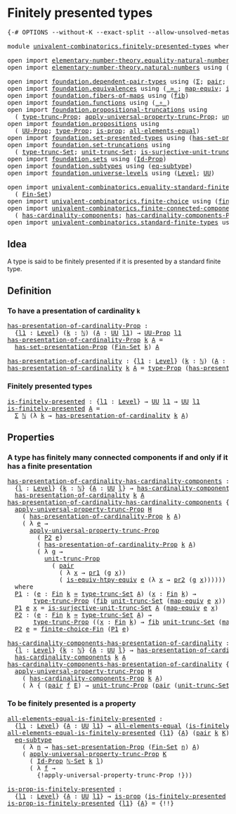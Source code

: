 # Finitely presented types

<pre class="Agda"><a id="37" class="Symbol">{-#</a> <a id="41" class="Keyword">OPTIONS</a> <a id="49" class="Pragma">--without-K</a> <a id="61" class="Pragma">--exact-split</a> <a id="75" class="Pragma">--allow-unsolved-metas</a> <a id="98" class="Symbol">#-}</a>

<a id="103" class="Keyword">module</a> <a id="110" href="univalent-combinatorics.finitely-presented-types.html" class="Module">univalent-combinatorics.finitely-presented-types</a> <a id="159" class="Keyword">where</a>

<a id="166" class="Keyword">open</a> <a id="171" class="Keyword">import</a> <a id="178" href="elementary-number-theory.equality-natural-numbers.html" class="Module">elementary-number-theory.equality-natural-numbers</a> <a id="228" class="Keyword">using</a> <a id="234" class="Symbol">(</a><a id="235" href="elementary-number-theory.equality-natural-numbers.html#2296" class="Function">ℕ-Set</a><a id="240" class="Symbol">)</a>
<a id="242" class="Keyword">open</a> <a id="247" class="Keyword">import</a> <a id="254" href="elementary-number-theory.natural-numbers.html" class="Module">elementary-number-theory.natural-numbers</a> <a id="295" class="Keyword">using</a> <a id="301" class="Symbol">(</a><a id="302" href="elementary-number-theory.natural-numbers.html#1444" class="Datatype">ℕ</a><a id="303" class="Symbol">)</a>

<a id="306" class="Keyword">open</a> <a id="311" class="Keyword">import</a> <a id="318" href="foundation.dependent-pair-types.html" class="Module">foundation.dependent-pair-types</a> <a id="350" class="Keyword">using</a> <a id="356" class="Symbol">(</a><a id="357" href="foundation-core.dependent-pair-types.html#502" class="Record">Σ</a><a id="358" class="Symbol">;</a> <a id="360" href="foundation-core.dependent-pair-types.html#575" class="InductiveConstructor">pair</a><a id="364" class="Symbol">;</a> <a id="366" href="foundation-core.dependent-pair-types.html#592" class="Field">pr1</a><a id="369" class="Symbol">;</a> <a id="371" href="foundation-core.dependent-pair-types.html#604" class="Field">pr2</a><a id="374" class="Symbol">)</a>
<a id="376" class="Keyword">open</a> <a id="381" class="Keyword">import</a> <a id="388" href="foundation.equivalences.html" class="Module">foundation.equivalences</a> <a id="412" class="Keyword">using</a> <a id="418" class="Symbol">(</a><a id="419" href="foundation-core.equivalences.html#1607" class="Function Operator">_≃_</a><a id="422" class="Symbol">;</a> <a id="424" href="foundation-core.equivalences.html#1807" class="Function">map-equiv</a><a id="433" class="Symbol">;</a> <a id="435" href="foundation-core.equivalences.html#10576" class="Function">is-equiv-htpy-equiv</a><a id="454" class="Symbol">)</a>
<a id="456" class="Keyword">open</a> <a id="461" class="Keyword">import</a> <a id="468" href="foundation.fibers-of-maps.html" class="Module">foundation.fibers-of-maps</a> <a id="494" class="Keyword">using</a> <a id="500" class="Symbol">(</a><a id="501" href="foundation-core.fibers-of-maps.html#928" class="Function">fib</a><a id="504" class="Symbol">)</a>
<a id="506" class="Keyword">open</a> <a id="511" class="Keyword">import</a> <a id="518" href="foundation.functions.html" class="Module">foundation.functions</a> <a id="539" class="Keyword">using</a> <a id="545" class="Symbol">(</a><a id="546" href="foundation-core.functions.html#407" class="Function Operator">_∘_</a><a id="549" class="Symbol">)</a>
<a id="551" class="Keyword">open</a> <a id="556" class="Keyword">import</a> <a id="563" href="foundation.propositional-truncations.html" class="Module">foundation.propositional-truncations</a> <a id="600" class="Keyword">using</a>
  <a id="608" class="Symbol">(</a> <a id="610" href="foundation.propositional-truncations.html#1701" class="Postulate">type-trunc-Prop</a><a id="625" class="Symbol">;</a> <a id="627" href="foundation.propositional-truncations.html#5148" class="Function">apply-universal-property-trunc-Prop</a><a id="662" class="Symbol">;</a> <a id="664" href="foundation.propositional-truncations.html#1756" class="Postulate">unit-trunc-Prop</a><a id="679" class="Symbol">)</a>
<a id="681" class="Keyword">open</a> <a id="686" class="Keyword">import</a> <a id="693" href="foundation.propositions.html" class="Module">foundation.propositions</a> <a id="717" class="Keyword">using</a>
  <a id="725" class="Symbol">(</a> <a id="727" href="foundation-core.propositions.html#1322" class="Function">UU-Prop</a><a id="734" class="Symbol">;</a> <a id="736" href="foundation-core.propositions.html#1424" class="Function">type-Prop</a><a id="745" class="Symbol">;</a> <a id="747" href="foundation-core.propositions.html#1246" class="Function">is-prop</a><a id="754" class="Symbol">;</a> <a id="756" href="foundation-core.propositions.html#2135" class="Function">all-elements-equal</a><a id="774" class="Symbol">)</a>
<a id="776" class="Keyword">open</a> <a id="781" class="Keyword">import</a> <a id="788" href="foundation.set-presented-types.html" class="Module">foundation.set-presented-types</a> <a id="819" class="Keyword">using</a> <a id="825" class="Symbol">(</a><a id="826" href="foundation.set-presented-types.html#693" class="Function">has-set-presentation-Prop</a><a id="851" class="Symbol">)</a>
<a id="853" class="Keyword">open</a> <a id="858" class="Keyword">import</a> <a id="865" href="foundation.set-truncations.html" class="Module">foundation.set-truncations</a> <a id="892" class="Keyword">using</a>
  <a id="900" class="Symbol">(</a> <a id="902" href="foundation.set-truncations.html#3386" class="Postulate">type-trunc-Set</a><a id="916" class="Symbol">;</a> <a id="918" href="foundation.set-truncations.html#3650" class="Postulate">unit-trunc-Set</a><a id="932" class="Symbol">;</a> <a id="934" href="foundation.set-truncations.html#7459" class="Function">is-surjective-unit-trunc-Set</a><a id="962" class="Symbol">)</a>
<a id="964" class="Keyword">open</a> <a id="969" class="Keyword">import</a> <a id="976" href="foundation.sets.html" class="Module">foundation.sets</a> <a id="992" class="Keyword">using</a> <a id="998" class="Symbol">(</a><a id="999" href="foundation-core.sets.html#1407" class="Function">Id-Prop</a><a id="1006" class="Symbol">)</a>
<a id="1008" class="Keyword">open</a> <a id="1013" class="Keyword">import</a> <a id="1020" href="foundation.subtypes.html" class="Module">foundation.subtypes</a> <a id="1040" class="Keyword">using</a> <a id="1046" class="Symbol">(</a><a id="1047" href="foundation-core.subtypes.html#2633" class="Function">eq-subtype</a><a id="1057" class="Symbol">)</a>
<a id="1059" class="Keyword">open</a> <a id="1064" class="Keyword">import</a> <a id="1071" href="foundation.universe-levels.html" class="Module">foundation.universe-levels</a> <a id="1098" class="Keyword">using</a> <a id="1104" class="Symbol">(</a><a id="1105" href="Agda.Primitive.html#597" class="Postulate">Level</a><a id="1110" class="Symbol">;</a> <a id="1112" href="foundation-core.universe-levels.html#222" class="Primitive">UU</a><a id="1114" class="Symbol">)</a>

<a id="1117" class="Keyword">open</a> <a id="1122" class="Keyword">import</a> <a id="1129" href="univalent-combinatorics.equality-standard-finite-types.html" class="Module">univalent-combinatorics.equality-standard-finite-types</a> <a id="1184" class="Keyword">using</a>
  <a id="1192" class="Symbol">(</a> <a id="1194" href="univalent-combinatorics.equality-standard-finite-types.html#3668" class="Function">Fin-Set</a><a id="1201" class="Symbol">)</a>
<a id="1203" class="Keyword">open</a> <a id="1208" class="Keyword">import</a> <a id="1215" href="univalent-combinatorics.finite-choice.html" class="Module">univalent-combinatorics.finite-choice</a> <a id="1253" class="Keyword">using</a> <a id="1259" class="Symbol">(</a><a id="1260" href="univalent-combinatorics.finite-choice.html#2522" class="Function">finite-choice-Fin</a><a id="1277" class="Symbol">)</a>
<a id="1279" class="Keyword">open</a> <a id="1284" class="Keyword">import</a> <a id="1291" href="univalent-combinatorics.finite-connected-components.html" class="Module">univalent-combinatorics.finite-connected-components</a> <a id="1343" class="Keyword">using</a>
  <a id="1351" class="Symbol">(</a> <a id="1353" href="univalent-combinatorics.finite-connected-components.html#1048" class="Function">has-cardinality-components</a><a id="1379" class="Symbol">;</a> <a id="1381" href="univalent-combinatorics.finite-connected-components.html#892" class="Function">has-cardinality-components-Prop</a><a id="1412" class="Symbol">)</a>
<a id="1414" class="Keyword">open</a> <a id="1419" class="Keyword">import</a> <a id="1426" href="univalent-combinatorics.standard-finite-types.html" class="Module">univalent-combinatorics.standard-finite-types</a> <a id="1472" class="Keyword">using</a> <a id="1478" class="Symbol">(</a><a id="1479" href="univalent-combinatorics.standard-finite-types.html#1975" class="Function">Fin</a><a id="1482" class="Symbol">)</a>
</pre>
## Idea

A type is said to be finitely presented if it is presented by a standard finite type.

## Definition

### To have a presentation of cardinality `k`

<pre class="Agda"><a id="has-presentation-of-cardinality-Prop"></a><a id="1655" href="univalent-combinatorics.finitely-presented-types.html#1655" class="Function">has-presentation-of-cardinality-Prop</a> <a id="1692" class="Symbol">:</a>
  <a id="1696" class="Symbol">{</a><a id="1697" href="univalent-combinatorics.finitely-presented-types.html#1697" class="Bound">l1</a> <a id="1700" class="Symbol">:</a> <a id="1702" href="Agda.Primitive.html#597" class="Postulate">Level</a><a id="1707" class="Symbol">}</a> <a id="1709" class="Symbol">(</a><a id="1710" href="univalent-combinatorics.finitely-presented-types.html#1710" class="Bound">k</a> <a id="1712" class="Symbol">:</a> <a id="1714" href="elementary-number-theory.natural-numbers.html#1444" class="Datatype">ℕ</a><a id="1715" class="Symbol">)</a> <a id="1717" class="Symbol">(</a><a id="1718" href="univalent-combinatorics.finitely-presented-types.html#1718" class="Bound">A</a> <a id="1720" class="Symbol">:</a> <a id="1722" href="foundation-core.universe-levels.html#222" class="Primitive">UU</a> <a id="1725" href="univalent-combinatorics.finitely-presented-types.html#1697" class="Bound">l1</a><a id="1727" class="Symbol">)</a> <a id="1729" class="Symbol">→</a> <a id="1731" href="foundation-core.propositions.html#1322" class="Function">UU-Prop</a> <a id="1739" href="univalent-combinatorics.finitely-presented-types.html#1697" class="Bound">l1</a>
<a id="1742" href="univalent-combinatorics.finitely-presented-types.html#1655" class="Function">has-presentation-of-cardinality-Prop</a> <a id="1779" href="univalent-combinatorics.finitely-presented-types.html#1779" class="Bound">k</a> <a id="1781" href="univalent-combinatorics.finitely-presented-types.html#1781" class="Bound">A</a> <a id="1783" class="Symbol">=</a>
  <a id="1787" href="foundation.set-presented-types.html#693" class="Function">has-set-presentation-Prop</a> <a id="1813" class="Symbol">(</a><a id="1814" href="univalent-combinatorics.equality-standard-finite-types.html#3668" class="Function">Fin-Set</a> <a id="1822" href="univalent-combinatorics.finitely-presented-types.html#1779" class="Bound">k</a><a id="1823" class="Symbol">)</a> <a id="1825" href="univalent-combinatorics.finitely-presented-types.html#1781" class="Bound">A</a>

<a id="has-presentation-of-cardinality"></a><a id="1828" href="univalent-combinatorics.finitely-presented-types.html#1828" class="Function">has-presentation-of-cardinality</a> <a id="1860" class="Symbol">:</a> <a id="1862" class="Symbol">{</a><a id="1863" href="univalent-combinatorics.finitely-presented-types.html#1863" class="Bound">l1</a> <a id="1866" class="Symbol">:</a> <a id="1868" href="Agda.Primitive.html#597" class="Postulate">Level</a><a id="1873" class="Symbol">}</a> <a id="1875" class="Symbol">(</a><a id="1876" href="univalent-combinatorics.finitely-presented-types.html#1876" class="Bound">k</a> <a id="1878" class="Symbol">:</a> <a id="1880" href="elementary-number-theory.natural-numbers.html#1444" class="Datatype">ℕ</a><a id="1881" class="Symbol">)</a> <a id="1883" class="Symbol">(</a><a id="1884" href="univalent-combinatorics.finitely-presented-types.html#1884" class="Bound">A</a> <a id="1886" class="Symbol">:</a> <a id="1888" href="foundation-core.universe-levels.html#222" class="Primitive">UU</a> <a id="1891" href="univalent-combinatorics.finitely-presented-types.html#1863" class="Bound">l1</a><a id="1893" class="Symbol">)</a> <a id="1895" class="Symbol">→</a> <a id="1897" href="foundation-core.universe-levels.html#222" class="Primitive">UU</a> <a id="1900" href="univalent-combinatorics.finitely-presented-types.html#1863" class="Bound">l1</a>
<a id="1903" href="univalent-combinatorics.finitely-presented-types.html#1828" class="Function">has-presentation-of-cardinality</a> <a id="1935" href="univalent-combinatorics.finitely-presented-types.html#1935" class="Bound">k</a> <a id="1937" href="univalent-combinatorics.finitely-presented-types.html#1937" class="Bound">A</a> <a id="1939" class="Symbol">=</a> <a id="1941" href="foundation-core.propositions.html#1424" class="Function">type-Prop</a> <a id="1951" class="Symbol">(</a><a id="1952" href="univalent-combinatorics.finitely-presented-types.html#1655" class="Function">has-presentation-of-cardinality-Prop</a> <a id="1989" href="univalent-combinatorics.finitely-presented-types.html#1935" class="Bound">k</a> <a id="1991" href="univalent-combinatorics.finitely-presented-types.html#1937" class="Bound">A</a><a id="1992" class="Symbol">)</a>
</pre>
### Finitely presented types

<pre class="Agda"><a id="is-finitely-presented"></a><a id="2037" href="univalent-combinatorics.finitely-presented-types.html#2037" class="Function">is-finitely-presented</a> <a id="2059" class="Symbol">:</a> <a id="2061" class="Symbol">{</a><a id="2062" href="univalent-combinatorics.finitely-presented-types.html#2062" class="Bound">l1</a> <a id="2065" class="Symbol">:</a> <a id="2067" href="Agda.Primitive.html#597" class="Postulate">Level</a><a id="2072" class="Symbol">}</a> <a id="2074" class="Symbol">→</a> <a id="2076" href="foundation-core.universe-levels.html#222" class="Primitive">UU</a> <a id="2079" href="univalent-combinatorics.finitely-presented-types.html#2062" class="Bound">l1</a> <a id="2082" class="Symbol">→</a> <a id="2084" href="foundation-core.universe-levels.html#222" class="Primitive">UU</a> <a id="2087" href="univalent-combinatorics.finitely-presented-types.html#2062" class="Bound">l1</a>
<a id="2090" href="univalent-combinatorics.finitely-presented-types.html#2037" class="Function">is-finitely-presented</a> <a id="2112" href="univalent-combinatorics.finitely-presented-types.html#2112" class="Bound">A</a> <a id="2114" class="Symbol">=</a>
  <a id="2118" href="foundation-core.dependent-pair-types.html#502" class="Record">Σ</a> <a id="2120" href="elementary-number-theory.natural-numbers.html#1444" class="Datatype">ℕ</a> <a id="2122" class="Symbol">(λ</a> <a id="2125" href="univalent-combinatorics.finitely-presented-types.html#2125" class="Bound">k</a> <a id="2127" class="Symbol">→</a> <a id="2129" href="univalent-combinatorics.finitely-presented-types.html#1828" class="Function">has-presentation-of-cardinality</a> <a id="2161" href="univalent-combinatorics.finitely-presented-types.html#2125" class="Bound">k</a> <a id="2163" href="univalent-combinatorics.finitely-presented-types.html#2112" class="Bound">A</a><a id="2164" class="Symbol">)</a>
</pre>
## Properties

### A type has finitely many connected components if and only if it has a finite presentation

<pre class="Agda"><a id="has-presentation-of-cardinality-has-cardinality-components"></a><a id="2289" href="univalent-combinatorics.finitely-presented-types.html#2289" class="Function">has-presentation-of-cardinality-has-cardinality-components</a> <a id="2348" class="Symbol">:</a>
  <a id="2352" class="Symbol">{</a><a id="2353" href="univalent-combinatorics.finitely-presented-types.html#2353" class="Bound">l</a> <a id="2355" class="Symbol">:</a> <a id="2357" href="Agda.Primitive.html#597" class="Postulate">Level</a><a id="2362" class="Symbol">}</a> <a id="2364" class="Symbol">{</a><a id="2365" href="univalent-combinatorics.finitely-presented-types.html#2365" class="Bound">k</a> <a id="2367" class="Symbol">:</a> <a id="2369" href="elementary-number-theory.natural-numbers.html#1444" class="Datatype">ℕ</a><a id="2370" class="Symbol">}</a> <a id="2372" class="Symbol">{</a><a id="2373" href="univalent-combinatorics.finitely-presented-types.html#2373" class="Bound">A</a> <a id="2375" class="Symbol">:</a> <a id="2377" href="foundation-core.universe-levels.html#222" class="Primitive">UU</a> <a id="2380" href="univalent-combinatorics.finitely-presented-types.html#2353" class="Bound">l</a><a id="2381" class="Symbol">}</a> <a id="2383" class="Symbol">→</a> <a id="2385" href="univalent-combinatorics.finite-connected-components.html#1048" class="Function">has-cardinality-components</a> <a id="2412" href="univalent-combinatorics.finitely-presented-types.html#2365" class="Bound">k</a> <a id="2414" href="univalent-combinatorics.finitely-presented-types.html#2373" class="Bound">A</a> <a id="2416" class="Symbol">→</a>
  <a id="2420" href="univalent-combinatorics.finitely-presented-types.html#1828" class="Function">has-presentation-of-cardinality</a> <a id="2452" href="univalent-combinatorics.finitely-presented-types.html#2365" class="Bound">k</a> <a id="2454" href="univalent-combinatorics.finitely-presented-types.html#2373" class="Bound">A</a>
<a id="2456" href="univalent-combinatorics.finitely-presented-types.html#2289" class="Function">has-presentation-of-cardinality-has-cardinality-components</a> <a id="2515" class="Symbol">{</a><a id="2516" href="univalent-combinatorics.finitely-presented-types.html#2516" class="Bound">l</a><a id="2517" class="Symbol">}</a> <a id="2519" class="Symbol">{</a><a id="2520" href="univalent-combinatorics.finitely-presented-types.html#2520" class="Bound">k</a><a id="2521" class="Symbol">}</a> <a id="2523" class="Symbol">{</a><a id="2524" href="univalent-combinatorics.finitely-presented-types.html#2524" class="Bound">A</a><a id="2525" class="Symbol">}</a> <a id="2527" href="univalent-combinatorics.finitely-presented-types.html#2527" class="Bound">H</a> <a id="2529" class="Symbol">=</a>
  <a id="2533" href="foundation.propositional-truncations.html#5148" class="Function">apply-universal-property-trunc-Prop</a> <a id="2569" href="univalent-combinatorics.finitely-presented-types.html#2527" class="Bound">H</a>
    <a id="2575" class="Symbol">(</a> <a id="2577" href="univalent-combinatorics.finitely-presented-types.html#1655" class="Function">has-presentation-of-cardinality-Prop</a> <a id="2614" href="univalent-combinatorics.finitely-presented-types.html#2520" class="Bound">k</a> <a id="2616" href="univalent-combinatorics.finitely-presented-types.html#2524" class="Bound">A</a><a id="2617" class="Symbol">)</a>
    <a id="2623" class="Symbol">(</a> <a id="2625" class="Symbol">λ</a> <a id="2627" href="univalent-combinatorics.finitely-presented-types.html#2627" class="Bound">e</a> <a id="2629" class="Symbol">→</a>
      <a id="2637" href="foundation.propositional-truncations.html#5148" class="Function">apply-universal-property-trunc-Prop</a>
        <a id="2681" class="Symbol">(</a> <a id="2683" href="univalent-combinatorics.finitely-presented-types.html#3075" class="Function">P2</a> <a id="2686" href="univalent-combinatorics.finitely-presented-types.html#2627" class="Bound">e</a><a id="2687" class="Symbol">)</a>
        <a id="2697" class="Symbol">(</a> <a id="2699" href="univalent-combinatorics.finitely-presented-types.html#1655" class="Function">has-presentation-of-cardinality-Prop</a> <a id="2736" href="univalent-combinatorics.finitely-presented-types.html#2520" class="Bound">k</a> <a id="2738" href="univalent-combinatorics.finitely-presented-types.html#2524" class="Bound">A</a><a id="2739" class="Symbol">)</a>
        <a id="2749" class="Symbol">(</a> <a id="2751" class="Symbol">λ</a> <a id="2753" href="univalent-combinatorics.finitely-presented-types.html#2753" class="Bound">g</a> <a id="2755" class="Symbol">→</a>
          <a id="2767" href="foundation.propositional-truncations.html#1756" class="Postulate">unit-trunc-Prop</a>
            <a id="2795" class="Symbol">(</a> <a id="2797" href="foundation-core.dependent-pair-types.html#575" class="InductiveConstructor">pair</a>
              <a id="2816" class="Symbol">(</a> <a id="2818" class="Symbol">λ</a> <a id="2820" href="univalent-combinatorics.finitely-presented-types.html#2820" class="Bound">x</a> <a id="2822" class="Symbol">→</a> <a id="2824" href="foundation-core.dependent-pair-types.html#592" class="Field">pr1</a> <a id="2828" class="Symbol">(</a><a id="2829" href="univalent-combinatorics.finitely-presented-types.html#2753" class="Bound">g</a> <a id="2831" href="univalent-combinatorics.finitely-presented-types.html#2820" class="Bound">x</a><a id="2832" class="Symbol">))</a>
              <a id="2849" class="Symbol">(</a> <a id="2851" href="foundation-core.equivalences.html#10576" class="Function">is-equiv-htpy-equiv</a> <a id="2871" href="univalent-combinatorics.finitely-presented-types.html#2627" class="Bound">e</a> <a id="2873" class="Symbol">(λ</a> <a id="2876" href="univalent-combinatorics.finitely-presented-types.html#2876" class="Bound">x</a> <a id="2878" class="Symbol">→</a> <a id="2880" href="foundation-core.dependent-pair-types.html#604" class="Field">pr2</a> <a id="2884" class="Symbol">(</a><a id="2885" href="univalent-combinatorics.finitely-presented-types.html#2753" class="Bound">g</a> <a id="2887" href="univalent-combinatorics.finitely-presented-types.html#2876" class="Bound">x</a><a id="2888" class="Symbol">))))))</a>
  <a id="2897" class="Keyword">where</a>
  <a id="2905" href="univalent-combinatorics.finitely-presented-types.html#2905" class="Function">P1</a> <a id="2908" class="Symbol">:</a> <a id="2910" class="Symbol">(</a><a id="2911" href="univalent-combinatorics.finitely-presented-types.html#2911" class="Bound">e</a> <a id="2913" class="Symbol">:</a> <a id="2915" href="univalent-combinatorics.standard-finite-types.html#1975" class="Function">Fin</a> <a id="2919" href="univalent-combinatorics.finitely-presented-types.html#2520" class="Bound">k</a> <a id="2921" href="foundation-core.equivalences.html#1607" class="Function Operator">≃</a> <a id="2923" href="foundation.set-truncations.html#3386" class="Postulate">type-trunc-Set</a> <a id="2938" href="univalent-combinatorics.finitely-presented-types.html#2524" class="Bound">A</a><a id="2939" class="Symbol">)</a> <a id="2941" class="Symbol">(</a><a id="2942" href="univalent-combinatorics.finitely-presented-types.html#2942" class="Bound">x</a> <a id="2944" class="Symbol">:</a> <a id="2946" href="univalent-combinatorics.standard-finite-types.html#1975" class="Function">Fin</a> <a id="2950" href="univalent-combinatorics.finitely-presented-types.html#2520" class="Bound">k</a><a id="2951" class="Symbol">)</a> <a id="2953" class="Symbol">→</a>
       <a id="2962" href="foundation.propositional-truncations.html#1701" class="Postulate">type-trunc-Prop</a> <a id="2978" class="Symbol">(</a><a id="2979" href="foundation-core.fibers-of-maps.html#928" class="Function">fib</a> <a id="2983" href="foundation.set-truncations.html#3650" class="Postulate">unit-trunc-Set</a> <a id="2998" class="Symbol">(</a><a id="2999" href="foundation-core.equivalences.html#1807" class="Function">map-equiv</a> <a id="3009" href="univalent-combinatorics.finitely-presented-types.html#2911" class="Bound">e</a> <a id="3011" href="univalent-combinatorics.finitely-presented-types.html#2942" class="Bound">x</a><a id="3012" class="Symbol">))</a>
  <a id="3017" href="univalent-combinatorics.finitely-presented-types.html#2905" class="Function">P1</a> <a id="3020" href="univalent-combinatorics.finitely-presented-types.html#3020" class="Bound">e</a> <a id="3022" href="univalent-combinatorics.finitely-presented-types.html#3022" class="Bound">x</a> <a id="3024" class="Symbol">=</a> <a id="3026" href="foundation.set-truncations.html#7459" class="Function">is-surjective-unit-trunc-Set</a> <a id="3055" href="univalent-combinatorics.finitely-presented-types.html#2524" class="Bound">A</a> <a id="3057" class="Symbol">(</a><a id="3058" href="foundation-core.equivalences.html#1807" class="Function">map-equiv</a> <a id="3068" href="univalent-combinatorics.finitely-presented-types.html#3020" class="Bound">e</a> <a id="3070" href="univalent-combinatorics.finitely-presented-types.html#3022" class="Bound">x</a><a id="3071" class="Symbol">)</a>
  <a id="3075" href="univalent-combinatorics.finitely-presented-types.html#3075" class="Function">P2</a> <a id="3078" class="Symbol">:</a> <a id="3080" class="Symbol">(</a><a id="3081" href="univalent-combinatorics.finitely-presented-types.html#3081" class="Bound">e</a> <a id="3083" class="Symbol">:</a> <a id="3085" href="univalent-combinatorics.standard-finite-types.html#1975" class="Function">Fin</a> <a id="3089" href="univalent-combinatorics.finitely-presented-types.html#2520" class="Bound">k</a> <a id="3091" href="foundation-core.equivalences.html#1607" class="Function Operator">≃</a> <a id="3093" href="foundation.set-truncations.html#3386" class="Postulate">type-trunc-Set</a> <a id="3108" href="univalent-combinatorics.finitely-presented-types.html#2524" class="Bound">A</a><a id="3109" class="Symbol">)</a> <a id="3111" class="Symbol">→</a>
       <a id="3120" href="foundation.propositional-truncations.html#1701" class="Postulate">type-trunc-Prop</a> <a id="3136" class="Symbol">((</a><a id="3138" href="univalent-combinatorics.finitely-presented-types.html#3138" class="Bound">x</a> <a id="3140" class="Symbol">:</a> <a id="3142" href="univalent-combinatorics.standard-finite-types.html#1975" class="Function">Fin</a> <a id="3146" href="univalent-combinatorics.finitely-presented-types.html#2520" class="Bound">k</a><a id="3147" class="Symbol">)</a> <a id="3149" class="Symbol">→</a> <a id="3151" href="foundation-core.fibers-of-maps.html#928" class="Function">fib</a> <a id="3155" href="foundation.set-truncations.html#3650" class="Postulate">unit-trunc-Set</a> <a id="3170" class="Symbol">(</a><a id="3171" href="foundation-core.equivalences.html#1807" class="Function">map-equiv</a> <a id="3181" href="univalent-combinatorics.finitely-presented-types.html#3081" class="Bound">e</a> <a id="3183" href="univalent-combinatorics.finitely-presented-types.html#3138" class="Bound">x</a><a id="3184" class="Symbol">))</a>
  <a id="3189" href="univalent-combinatorics.finitely-presented-types.html#3075" class="Function">P2</a> <a id="3192" href="univalent-combinatorics.finitely-presented-types.html#3192" class="Bound">e</a> <a id="3194" class="Symbol">=</a> <a id="3196" href="univalent-combinatorics.finite-choice.html#2522" class="Function">finite-choice-Fin</a> <a id="3214" class="Symbol">(</a><a id="3215" href="univalent-combinatorics.finitely-presented-types.html#2905" class="Function">P1</a> <a id="3218" href="univalent-combinatorics.finitely-presented-types.html#3192" class="Bound">e</a><a id="3219" class="Symbol">)</a>

<a id="has-cardinality-components-has-presentation-of-cardinality"></a><a id="3222" href="univalent-combinatorics.finitely-presented-types.html#3222" class="Function">has-cardinality-components-has-presentation-of-cardinality</a> <a id="3281" class="Symbol">:</a>
  <a id="3285" class="Symbol">{</a><a id="3286" href="univalent-combinatorics.finitely-presented-types.html#3286" class="Bound">l</a> <a id="3288" class="Symbol">:</a> <a id="3290" href="Agda.Primitive.html#597" class="Postulate">Level</a><a id="3295" class="Symbol">}</a> <a id="3297" class="Symbol">{</a><a id="3298" href="univalent-combinatorics.finitely-presented-types.html#3298" class="Bound">k</a> <a id="3300" class="Symbol">:</a> <a id="3302" href="elementary-number-theory.natural-numbers.html#1444" class="Datatype">ℕ</a><a id="3303" class="Symbol">}</a> <a id="3305" class="Symbol">{</a><a id="3306" href="univalent-combinatorics.finitely-presented-types.html#3306" class="Bound">A</a> <a id="3308" class="Symbol">:</a> <a id="3310" href="foundation-core.universe-levels.html#222" class="Primitive">UU</a> <a id="3313" href="univalent-combinatorics.finitely-presented-types.html#3286" class="Bound">l</a><a id="3314" class="Symbol">}</a> <a id="3316" class="Symbol">→</a> <a id="3318" href="univalent-combinatorics.finitely-presented-types.html#1828" class="Function">has-presentation-of-cardinality</a> <a id="3350" href="univalent-combinatorics.finitely-presented-types.html#3298" class="Bound">k</a> <a id="3352" href="univalent-combinatorics.finitely-presented-types.html#3306" class="Bound">A</a> <a id="3354" class="Symbol">→</a>
  <a id="3358" href="univalent-combinatorics.finite-connected-components.html#1048" class="Function">has-cardinality-components</a> <a id="3385" href="univalent-combinatorics.finitely-presented-types.html#3298" class="Bound">k</a> <a id="3387" href="univalent-combinatorics.finitely-presented-types.html#3306" class="Bound">A</a>
<a id="3389" href="univalent-combinatorics.finitely-presented-types.html#3222" class="Function">has-cardinality-components-has-presentation-of-cardinality</a> <a id="3448" class="Symbol">{</a><a id="3449" href="univalent-combinatorics.finitely-presented-types.html#3449" class="Bound">l</a><a id="3450" class="Symbol">}</a> <a id="3452" class="Symbol">{</a><a id="3453" href="univalent-combinatorics.finitely-presented-types.html#3453" class="Bound">k</a><a id="3454" class="Symbol">}</a> <a id="3456" class="Symbol">{</a><a id="3457" href="univalent-combinatorics.finitely-presented-types.html#3457" class="Bound">A</a><a id="3458" class="Symbol">}</a> <a id="3460" href="univalent-combinatorics.finitely-presented-types.html#3460" class="Bound">H</a> <a id="3462" class="Symbol">=</a>
  <a id="3466" href="foundation.propositional-truncations.html#5148" class="Function">apply-universal-property-trunc-Prop</a> <a id="3502" href="univalent-combinatorics.finitely-presented-types.html#3460" class="Bound">H</a>
    <a id="3508" class="Symbol">(</a> <a id="3510" href="univalent-combinatorics.finite-connected-components.html#892" class="Function">has-cardinality-components-Prop</a> <a id="3542" href="univalent-combinatorics.finitely-presented-types.html#3453" class="Bound">k</a> <a id="3544" href="univalent-combinatorics.finitely-presented-types.html#3457" class="Bound">A</a><a id="3545" class="Symbol">)</a>
    <a id="3551" class="Symbol">(</a> <a id="3553" class="Symbol">λ</a> <a id="3555" class="Symbol">{</a> <a id="3557" class="Symbol">(</a><a id="3558" href="foundation-core.dependent-pair-types.html#575" class="InductiveConstructor">pair</a> <a id="3563" href="univalent-combinatorics.finitely-presented-types.html#3563" class="Bound">f</a> <a id="3565" href="univalent-combinatorics.finitely-presented-types.html#3565" class="Bound">E</a><a id="3566" class="Symbol">)</a> <a id="3568" class="Symbol">→</a> <a id="3570" href="foundation.propositional-truncations.html#1756" class="Postulate">unit-trunc-Prop</a> <a id="3586" class="Symbol">(</a><a id="3587" href="foundation-core.dependent-pair-types.html#575" class="InductiveConstructor">pair</a> <a id="3592" class="Symbol">(</a><a id="3593" href="foundation.set-truncations.html#3650" class="Postulate">unit-trunc-Set</a> <a id="3608" href="foundation-core.functions.html#407" class="Function Operator">∘</a> <a id="3610" href="univalent-combinatorics.finitely-presented-types.html#3563" class="Bound">f</a><a id="3611" class="Symbol">)</a> <a id="3613" href="univalent-combinatorics.finitely-presented-types.html#3565" class="Bound">E</a><a id="3614" class="Symbol">)})</a>
</pre>
### To be finitely presented is a property

<pre class="Agda"><a id="all-elements-equal-is-finitely-presented"></a><a id="3675" href="univalent-combinatorics.finitely-presented-types.html#3675" class="Function">all-elements-equal-is-finitely-presented</a> <a id="3716" class="Symbol">:</a>
  <a id="3720" class="Symbol">{</a><a id="3721" href="univalent-combinatorics.finitely-presented-types.html#3721" class="Bound">l1</a> <a id="3724" class="Symbol">:</a> <a id="3726" href="Agda.Primitive.html#597" class="Postulate">Level</a><a id="3731" class="Symbol">}</a> <a id="3733" class="Symbol">{</a><a id="3734" href="univalent-combinatorics.finitely-presented-types.html#3734" class="Bound">A</a> <a id="3736" class="Symbol">:</a> <a id="3738" href="foundation-core.universe-levels.html#222" class="Primitive">UU</a> <a id="3741" href="univalent-combinatorics.finitely-presented-types.html#3721" class="Bound">l1</a><a id="3743" class="Symbol">}</a> <a id="3745" class="Symbol">→</a> <a id="3747" href="foundation-core.propositions.html#2135" class="Function">all-elements-equal</a> <a id="3766" class="Symbol">(</a><a id="3767" href="univalent-combinatorics.finitely-presented-types.html#2037" class="Function">is-finitely-presented</a> <a id="3789" href="univalent-combinatorics.finitely-presented-types.html#3734" class="Bound">A</a><a id="3790" class="Symbol">)</a>
<a id="3792" href="univalent-combinatorics.finitely-presented-types.html#3675" class="Function">all-elements-equal-is-finitely-presented</a> <a id="3833" class="Symbol">{</a><a id="3834" href="univalent-combinatorics.finitely-presented-types.html#3834" class="Bound">l1</a><a id="3836" class="Symbol">}</a> <a id="3838" class="Symbol">{</a><a id="3839" href="univalent-combinatorics.finitely-presented-types.html#3839" class="Bound">A</a><a id="3840" class="Symbol">}</a> <a id="3842" class="Symbol">(</a><a id="3843" href="foundation-core.dependent-pair-types.html#575" class="InductiveConstructor">pair</a> <a id="3848" href="univalent-combinatorics.finitely-presented-types.html#3848" class="Bound">k</a> <a id="3850" href="univalent-combinatorics.finitely-presented-types.html#3850" class="Bound">K</a><a id="3851" class="Symbol">)</a> <a id="3853" class="Symbol">(</a><a id="3854" href="foundation-core.dependent-pair-types.html#575" class="InductiveConstructor">pair</a> <a id="3859" href="univalent-combinatorics.finitely-presented-types.html#3859" class="Bound">l</a> <a id="3861" href="univalent-combinatorics.finitely-presented-types.html#3861" class="Bound">L</a><a id="3862" class="Symbol">)</a> <a id="3864" class="Symbol">=</a>
  <a id="3868" href="foundation-core.subtypes.html#2633" class="Function">eq-subtype</a>
    <a id="3883" class="Symbol">(</a> <a id="3885" class="Symbol">λ</a> <a id="3887" href="univalent-combinatorics.finitely-presented-types.html#3887" class="Bound">n</a> <a id="3889" class="Symbol">→</a> <a id="3891" href="foundation.set-presented-types.html#693" class="Function">has-set-presentation-Prop</a> <a id="3917" class="Symbol">(</a><a id="3918" href="univalent-combinatorics.equality-standard-finite-types.html#3668" class="Function">Fin-Set</a> <a id="3926" href="univalent-combinatorics.finitely-presented-types.html#3887" class="Bound">n</a><a id="3927" class="Symbol">)</a> <a id="3929" href="univalent-combinatorics.finitely-presented-types.html#3839" class="Bound">A</a><a id="3930" class="Symbol">)</a>
    <a id="3936" class="Symbol">(</a> <a id="3938" href="foundation.propositional-truncations.html#5148" class="Function">apply-universal-property-trunc-Prop</a> <a id="3974" href="univalent-combinatorics.finitely-presented-types.html#3850" class="Bound">K</a>
      <a id="3982" class="Symbol">(</a> <a id="3984" href="foundation-core.sets.html#1407" class="Function">Id-Prop</a> <a id="3992" href="elementary-number-theory.equality-natural-numbers.html#2296" class="Function">ℕ-Set</a> <a id="3998" href="univalent-combinatorics.finitely-presented-types.html#3848" class="Bound">k</a> <a id="4000" href="univalent-combinatorics.finitely-presented-types.html#3859" class="Bound">l</a><a id="4001" class="Symbol">)</a>
      <a id="4009" class="Symbol">(</a> <a id="4011" class="Symbol">λ</a> <a id="4013" href="univalent-combinatorics.finitely-presented-types.html#4013" class="Bound">f</a> <a id="4015" class="Symbol">→</a>
        <a id="4025" class="Hole">{!apply-universal-property-trunc-Prop !}</a><a id="4065" class="Symbol">))</a>

<a id="is-prop-is-finitely-presented"></a><a id="4069" href="univalent-combinatorics.finitely-presented-types.html#4069" class="Function">is-prop-is-finitely-presented</a> <a id="4099" class="Symbol">:</a>
  <a id="4103" class="Symbol">{</a><a id="4104" href="univalent-combinatorics.finitely-presented-types.html#4104" class="Bound">l1</a> <a id="4107" class="Symbol">:</a> <a id="4109" href="Agda.Primitive.html#597" class="Postulate">Level</a><a id="4114" class="Symbol">}</a> <a id="4116" class="Symbol">{</a><a id="4117" href="univalent-combinatorics.finitely-presented-types.html#4117" class="Bound">A</a> <a id="4119" class="Symbol">:</a> <a id="4121" href="foundation-core.universe-levels.html#222" class="Primitive">UU</a> <a id="4124" href="univalent-combinatorics.finitely-presented-types.html#4104" class="Bound">l1</a><a id="4126" class="Symbol">}</a> <a id="4128" class="Symbol">→</a> <a id="4130" href="foundation-core.propositions.html#1246" class="Function">is-prop</a> <a id="4138" class="Symbol">(</a><a id="4139" href="univalent-combinatorics.finitely-presented-types.html#2037" class="Function">is-finitely-presented</a> <a id="4161" href="univalent-combinatorics.finitely-presented-types.html#4117" class="Bound">A</a><a id="4162" class="Symbol">)</a>
<a id="4164" href="univalent-combinatorics.finitely-presented-types.html#4069" class="Function">is-prop-is-finitely-presented</a> <a id="4194" class="Symbol">{</a><a id="4195" href="univalent-combinatorics.finitely-presented-types.html#4195" class="Bound">l1</a><a id="4197" class="Symbol">}</a> <a id="4199" class="Symbol">{</a><a id="4200" href="univalent-combinatorics.finitely-presented-types.html#4200" class="Bound">A</a><a id="4201" class="Symbol">}</a> <a id="4203" class="Symbol">=</a> <a id="4205" class="Hole">{!!}</a>
</pre>